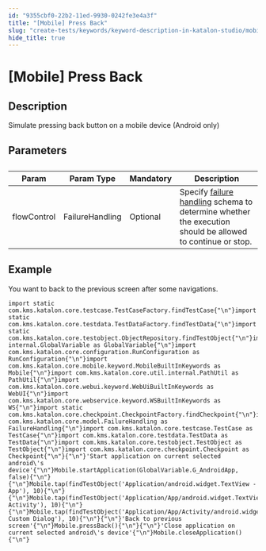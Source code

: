 ```yaml
---
id: "9355cbf0-22b2-11ed-9930-0242fe3e4a3f"
title: "[Mobile] Press Back"
slug: "create-tests/keywords/keyword-description-in-katalon-studio/mobile-keywords/mobile-press-back"
hide_title: true
---
```


# <a id="id_0" class="anchor_top_offset"/><a id="ariaid-title1" class="anchor_top_offset"/>[Mobile] Press Back


## <a id="id_0__id_1" class="anchor_top_offset"/>Description

              
<p xmlns="http://www.w3.org/1999/xhtml" className="p">Simulate pressing back button on a mobile device (Android   only)</p> 
      

## <a id="id_0__id_2" class="anchor_top_offset"/>Parameters

              
<table xmlns="http://www.w3.org/1999/xhtml" className="table anchor_top_offset" id="id_0__9e54c38f-a437-4955-bf6b-e035f3af1f9b"><caption /><thead className="thead"><tr className><th className="entry anchor_top_offset" id="id_0__9e54c38f-a437-4955-bf6b-e035f3af1f9b__entry__1">Param</th><th className="entry anchor_top_offset" id="id_0__9e54c38f-a437-4955-bf6b-e035f3af1f9b__entry__2">Param Type</th><th className="entry anchor_top_offset" id="id_0__9e54c38f-a437-4955-bf6b-e035f3af1f9b__entry__3">Mandatory</th><th className="entry anchor_top_offset" id="id_0__9e54c38f-a437-4955-bf6b-e035f3af1f9b__entry__4">Description</th></tr></thead><tbody className="tbody"><tr className><td className="entry" headers="id_0__9e54c38f-a437-4955-bf6b-e035f3af1f9b__entry__1 id_0__9e54c38f-a437-4955-bf6b-e035f3af1f9b__entry__2 id_0__9e54c38f-a437-4955-bf6b-e035f3af1f9b__entry__3 id_0__9e54c38f-a437-4955-bf6b-e035f3af1f9b__entry__4 ">flowControl</td><td className="entry" headers="id_0__9e54c38f-a437-4955-bf6b-e035f3af1f9b__entry__1 id_0__9e54c38f-a437-4955-bf6b-e035f3af1f9b__entry__2 id_0__9e54c38f-a437-4955-bf6b-e035f3af1f9b__entry__3 id_0__9e54c38f-a437-4955-bf6b-e035f3af1f9b__entry__4 ">FailureHandling</td><td className="entry" headers="id_0__9e54c38f-a437-4955-bf6b-e035f3af1f9b__entry__1 id_0__9e54c38f-a437-4955-bf6b-e035f3af1f9b__entry__2 id_0__9e54c38f-a437-4955-bf6b-e035f3af1f9b__entry__3 id_0__9e54c38f-a437-4955-bf6b-e035f3af1f9b__entry__4 ">Optional</td><td className="entry" headers="id_0__9e54c38f-a437-4955-bf6b-e035f3af1f9b__entry__1 id_0__9e54c38f-a437-4955-bf6b-e035f3af1f9b__entry__2 id_0__9e54c38f-a437-4955-bf6b-e035f3af1f9b__entry__3 id_0__9e54c38f-a437-4955-bf6b-e035f3af1f9b__entry__4 ">Specify <a className="xref" href="/docs/maintain/configure-failure-handling-settings-in-katalon-studio">failure handling</a> schema to         determine whether the execution should be allowed to continue or         stop.</td></tr></tbody></table> 
      

## <a id="id_0__id_3" class="anchor_top_offset"/>Example 

              
<p xmlns="http://www.w3.org/1999/xhtml" className="p">You want to back to the previous screen after some   navigations.</p> 
              
<pre xmlns="http://www.w3.org/1999/xhtml" className="pre codeblock"><code>import static com.kms.katalon.core.testcase.TestCaseFactory.findTestCase{"\n"}import static com.kms.katalon.core.testdata.TestDataFactory.findTestData{"\n"}import static com.kms.katalon.core.testobject.ObjectRepository.findTestObject{"\n"}import internal.GlobalVariable as GlobalVariable{"\n"}import com.kms.katalon.core.configuration.RunConfiguration as RunConfiguration{"\n"}import com.kms.katalon.core.mobile.keyword.MobileBuiltInKeywords as Mobile{"\n"}import com.kms.katalon.core.util.internal.PathUtil as PathUtil{"\n"}import com.kms.katalon.core.webui.keyword.WebUiBuiltInKeywords as WebUI{"\n"}import com.kms.katalon.core.webservice.keyword.WSBuiltInKeywords as WS{"\n"}import static com.kms.katalon.core.checkpoint.CheckpointFactory.findCheckpoint{"\n"}import com.kms.katalon.core.model.FailureHandling as FailureHandling{"\n"}import com.kms.katalon.core.testcase.TestCase as TestCase{"\n"}import com.kms.katalon.core.testdata.TestData as TestData{"\n"}import com.kms.katalon.core.testobject.TestObject as TestObject{"\n"}import com.kms.katalon.core.checkpoint.Checkpoint as Checkpoint{"\n"}{"\n"}'Start application on current selected android\'s device'{"\n"}Mobile.startApplication(GlobalVariable.G_AndroidApp, false){"\n"}{"\n"}Mobile.tap(findTestObject('Application/android.widget.TextView - App'), 10){"\n"}{"\n"}Mobile.tap(findTestObject('Application/App/android.widget.TextView-Activity'), 10){"\n"}{"\n"}Mobile.tap(findTestObject('Application/App/Activity/android.widget.TextView-Custom Dialog'), 10){"\n"}{"\n"}'Back to previous screen'{"\n"}Mobile.pressBack(){"\n"}{"\n"}'Close application on current selected android\'s device'{"\n"}Mobile.closeApplication(){"\n"}</code></pre> 
            
